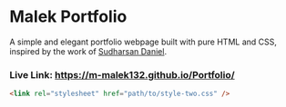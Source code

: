 # Malek Portfolio  

A simple and elegant portfolio webpage built with pure HTML and CSS, inspired by the work of [Sudharsan Daniel](https://github.com/danielace1).  

### Live Link: https://m-malek132.github.io/Portfolio/  

```html
<link rel="stylesheet" href="path/to/style-two.css" />
